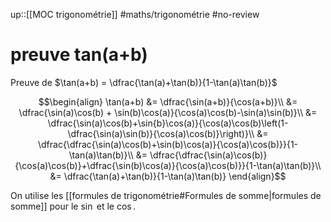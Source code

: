 up::[[MOC trigonométrie]]
#maths/trigonométrie #no-review 
# preuve tan(a+b)

Preuve de $\tan(a+b) = \dfrac{\tan(a)+\tan(b)}{1-\tan(a)\tan(b)}$


$$\begin{align}
\tan(a+b) &= \dfrac{\sin(a+b)}{\cos(a+b)}\\
&= \dfrac{\sin(a)\cos(b) + \sin(b)\cos(a)}{\cos(a)\cos(b)-\sin(a)\sin(b)}\\
&= \dfrac{\sin(a)\cos(b)+\sin{b}\cos(a)}{\cos(a)\cos(b)\left(1-\dfrac{\sin(a)\sin(b)}{\cos(a)\cos(b)}\right)}\\
&= \dfrac{\dfrac{\sin(a)\cos(b)+\sin(b)\cos(a)}{\cos(a)\cos(b)}}{1-\tan(a)\tan(b)}\\
&= \dfrac{\dfrac{\sin(a)\cos(b)}{\cos(a)\cos(b)}+\dfrac{\sin(b)\cos(a)}{\cos(a)\cos(b)}}{1-\tan(a)\tan(b)}\\
&= \dfrac{\tan(a)+\tan(b)}{1-\tan(a)\tan(b)}
\end{align}$$

On utilise les [[formules de trigonométrie#Formules de somme|formules de somme]] pour le $\sin$ et le $\cos$.

